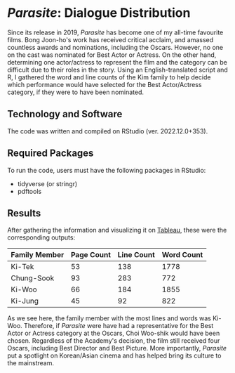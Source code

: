 # _Parasite_: Dialogue Distribution

Since its release in 2019, _Parasite_ has become one of my all-time favourite films. Bong Joon-ho's work has received critical acclaim, and amassed countless awards and nominations, including the Oscars. However, no one on the cast was nominated for Best Actor or Actress. On the other hand, determining one actor/actress to represent the film and the category can be difficult due to their roles in the story. Using an English-translated script and R, I gathered the word and line counts of the Kim family to help decide which performance would have selected for the Best Actor/Actress category, if they were to have been nominated.

## Technology and Software

The code was written and compiled on RStudio (ver. 2022.12.0+353).

## Required Packages

To run the code, users must have the following packages in RStudio:
* tidyverse (or stringr)
* pdftools

## Results

After gathering the information and visualizing it on [Tableau](https://public.tableau.com/app/profile/adrean.lacay/viz/Parasite-DialogueDistribution/Parasite), these were the corresponding outputs:

Family Member | Page Count | Line Count | Word Count
--- | --- | --- | ---
Ki-Tek | 53 | 138 | 1778
Chung-Sook | 93 | 283 | 772
Ki-Woo | 66 | 184 | 1855
Ki-Jung | 45 | 92 | 822

As we see here, the family member with the most lines and words was Ki-Woo. Therefore, if _Parasite_ were have had a representative for the Best Actor or Actress category at the Oscars, Choi Woo-shik would have been chosen. Regardless of the Academy's decision, the film still received four Oscars, including Best Director and Best Picture. More importantly, _Parasite_ put a spotlight on Korean/Asian cinema and has helped bring its culture to the mainstream.
